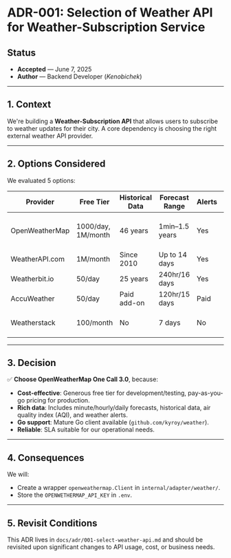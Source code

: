 # ADR-001: Selection of Weather API for Weather-Subscription Service

## Status
- **Accepted** — June 7, 2025  
- **Author** — Backend Developer (*Kenobichek*)

---

## 1. Context

We're building a **Weather-Subscription API** that allows users to subscribe to weather updates for their city. A core dependency is choosing the right external weather API provider.

---

## 2. Options Considered

We evaluated 5 options:

| Provider         | Free Tier                 | Historical Data | Forecast Range      | Alerts | AQI  | Mapping Support | Global Coverage | SLA                     |
|------------------|---------------------------|------------------|----------------------|--------|------|------------------|------------------|--------------------------|
| OpenWeatherMap   | 1000/day, 1M/month        | 46 years         | 1min–1.5 years       | Yes    | Yes  | 15 layers         | 200k+ cities     | 99.5% (free), 99.9% (paid) |
| WeatherAPI.com   | 1M/month                  | Since 2010       | Up to 14 days        | Yes    | Yes  | —                 | Global           | 95.5%                    |
| Weatherbit.io    | 50/day                    | 25 years         | 240hr/16 days        | Yes    | Yes  | Beta             | 120k stations    | ≥95%                     |
| AccuWeather      | 50/day                    | Paid add-on      | 120hr/15 days        | Paid   | Add-on | Limited         | Global           | Contract-based           |
| Weatherstack     | 100/month                 | No               | 7 days               | No     | No   | —                 | Global (low detail) | 99%                    |

---

## 3. Decision

✅ **Choose OpenWeatherMap One Call 3.0**, because:

- **Cost-effective**: Generous free tier for development/testing, pay-as-you-go pricing for production.
- **Rich data**: Includes minute/hourly/daily forecasts, historical data, air quality index (AQI), and weather alerts.
- **Go support**: Mature Go client available (`github.com/kyroy/weather`).
- **Reliable**: SLA suitable for our operational needs.

---

## 4. Consequences

We will:

- Create a wrapper `openweathermap.Client` in `internal/adapter/weather/`.
- Store the `OPENWETHERMAP_API_KEY` in `.env`.
---

## 5. Revisit Conditions

This ADR lives in `docs/adr/001-select-weather-api.md` and should be revisited upon significant changes to API usage, cost, or business needs.
